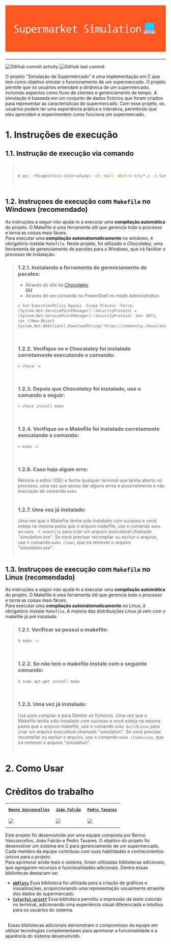 <h2 align="center" dir="auto">
<img src="img/Supermarket_Simulation.png" alt="">
</h2>
<hr>

![GitHub commit activity](https://img.shields.io/github/commit-activity/y/MrTadeu/Estrutura_de_dados_project) ![GitHub last commit](https://img.shields.io/github/last-commit/MrTadeu/Estrutura_de_dados_project)


O projeto "Simulação de Supermercado" é uma implementação em C que tem como objetivo simular o funcionamento de um supermercado. O projeto permite que os usuários entendam a dinâmica de um supermercado, incluindo aspectos como fluxo de clientes e gerenciamento de tempo. A simulação é baseada em um conjunto de dados fictícios que foram criados para representar as características do supermercado. Com esse projeto, os usuários podem ter uma experiência prática e interativa, permitindo que eles aprendam e experimentem como funciona um supermercado.

# 1. Instruções de execução
## 1.1. Instrução de execução via comando
>&nbsp;
>```cmd
>> gcc -fdiagnostics-color=always -o3 -Wall -Wextra src/*.c -o simulation.exe
>```
>&nbsp;
## 1.2. Instruçoes de execução com `Makefile` no Windows (recomendado)
As instruções a seguir irão ajudá-lo a executar uma **compilação automática** do projeto. O Makefile é uma ferramenta útil que gerencia todo o processo e torna as coisas mais fáceis.\
Para executar uma **compilação automátomaticamente** no windows, é obrigatório instalar `Makefile`. Neste projeto, foi utilizado o _Chocolatey_, uma ferramenta de gerenciamento de pacotes para o Windows, que irá facilitar o processo de instalação.

>### 1.2.1. Instalando a ferramenta de gerenciamento de pacotes:
>* Através do site da [Chocolatey](https://chocolatey.orginstall#individual)\
>__**OU**__
>* Através de um comando no PowerShell no modo Administrativo
>```pwsh
>> Set-ExecutionPolicy Bypass -Scope Process -Force; [System.Net.ServicePointManager]::SecurityProtocol = [System.Net.ServicePointManager]::SecurityProtocol -bor 3072; iex ((New-Object System.Net.WebClient).DownloadString('https://community.chocolatey.org/install.ps1'))
>```
>&nbsp;
>### 1.2.2. Verifique se o Chocolatey foi instalado corretamente executando o comando:
>```pwsh
>> choco -v
>```
>&nbsp;
>### 1.2.3. Depois que _Chocolatey_ foi instalado, use o comando a seguir:
>```pwsh
>> choco install make
>```
>&nbsp;
>### 1.2.4. Verifique se o Makefile foi instalado corretamente executando o comando:
>```pwsh
>> make -v
>```
>&nbsp;
>### 1.2.6. Caso haja algum erro:
>Reinicie o editor (IDE) e feche qualquer terminal que tenha aberto no processo, uma vez que possa dar alguns erros e possivelmente a não execução do comando `make`.\
>&nbsp;
>### 1.2.7. Uma vez já instalado:
>Uma vez que o Makefile tenha sido instalado com sucesso e você esteja na mesma pasta que o arquivo makefile, use o comando `make` ou `make -f makefile` para criar um arquivo executável chamado _"simulation.exe"_. Se você precisar recompilar ou excluir o arquivo, use o comando `make clean`, que irá remover o arquivo _"simulation.exe"_.\
>&nbsp;
>&nbsp;
## 1.3. Instruçoes de execução com `Makefile` no Linux (recomendado)
As instruções a seguir irão ajudá-lo a executar uma **compilação automática** do projeto. O Makefile é uma ferramenta útil que gerencia todo o processo e torna as coisas mais fáceis.\
Para executar uma **compilação automátomaticamente** no Linux, é obrigatório instalar `Makefile`. A maioria das distribuições Linux já vem com o makefile já pré instalado.

>### 1.2.1. Verificar se possui o makefile:
>```bash
>$ make -v
>```
>&nbsp;
>### 1.2.2. Se não tem o makefile instale com o seguinte comando:
>```bash
>$ sudo apt-get install make
>```
>&nbsp;
>### 1.2.3. Uma vez já instalado:
>Use para compilar e  para Deletar os ficheiros.
Uma vez que o Makefile tenha sido instalado com sucesso e você esteja na mesma pasta que o arquivo makefile, use o comando `make buildLinux` para criar um arquivo executável chamado "simulation". Se você precisar recompilar ou excluir o arquivo, use o comando `make cleanLinux`, que irá remover o arquivo "simulation".\
>&nbsp;

# 2. Como Usar

# Créditos do trabalho
<table align="center" dir="auto" cellpadding="10">
<tr>
    <th style="padding: 10px;"><strong><code><a href="https://github.com/MrTadeu" target="_blank" rel="external">Benno Vasconcellos</a></strong></code></th>
    <th style="padding: 10px;"><strong><code><a href="https://github.com/j-falcao2002" target="_blank" rel="external">João Falcão</a></strong></code></th>
    <th style="padding: 10px;"><strong><code><a href="https://github.com/GamerPedro4K" target="_blank" rel="external">Pedro Tavares</a></strong></code></th>
</tr>
<tr>
    <td style="padding: 10px;"><a href="https://github.com/MrTadeu" target="_blank" rel="external"><img src="https://avatars.githubusercontent.com/u/88338924?s=400&u=64b00b7a1d1374dd6626dcbdd205f6bb43254228&v=4" width="150"></a></td>
    <td style="padding: 10px;"><a href="https://github.com/j-falcao2002" target="_blank" rel="external"><img src="https://avatars.githubusercontent.com/u/100717304?v=4" width="150"></a></td>
    <td style="padding: 10px;" target="_blank" rel="external"><a href="https://github.com/GamerPedro4K"><img src="https://avatars.githubusercontent.com/u/46647486?v=4" width="150"></a></td>
    
</tr>
</table>

Este projeto foi desenvolvido por uma equipe composta por Benno Vasconcellos, João Falcão e Pedro Tavares. O objetivo do projeto foi desenvolver um sistema em C para gerenciamento de um supermercado. Cada membro da equipe contribuiu com suas habilidades e conhecimentos únicos para o projeto.\
Para aprimorar ainda mais o sistema, foram utilizadas bibliotecas adicionais, que agregaram recursos e funcionalidades adicionais. Dentre essas bibliotecas destacam-se:

<ul>
    <li> <code><u><strong><a href="https://github.com/InductiveComputerScience/pbPlots">pbPlots</a></strong></u></code> Essa biblioteca foi utilizada para a criação de gráficos e visualizações, proporcionando uma representação visualmente atraente dos dados do supermercado. </li>
    <li> <code><u><strong><a href="https://github.com/misc0110/colorful-printf">Colorful-printf</a></strong></u></code> Essa biblioteca permitiu a impressão de texto colorido no terminal, adicionando uma experiência visual diferenciada e intuitiva para os usuários do sistema.</li>
</ul>
<br>&nbsp;
Essas bibliotecas adicionais demonstram o compromisso da equipe em utilizar tecnologias complementares para aprimorar a funcionalidade e a aparência do sistema desenvolvido.

